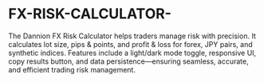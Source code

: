 # FX-RISK-CALCULATOR-
The Dannion FX Risk Calculator helps traders manage risk with precision. It calculates lot size, pips &amp; points, and profit &amp; loss for forex, JPY pairs, and synthetic indices. Features include a light/dark mode toggle, responsive UI, copy results button, and data persistence—ensuring seamless, accurate, and efficient trading risk management.
